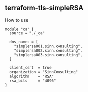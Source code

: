 ## terraform-tls-simpleRSA

How to use

```hcl
module "ca" {
  source = "./_ca"

  dns_names = [
    "simplersa001.sinn.consulting",
    "simplersa002.sinn.consulting",
    "simplersa003.sinn.consulting",
  ]

  client_cert  = true
  organization = "SinnConsulting"
  algorithm    = "RSA"
  rsa_bits     = "4096"
}
```
